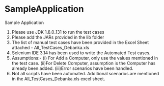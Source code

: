 # SampleApplication
Sample Application
1. Please use JDK 1.8.0_131 to run the test cases
2. Please add the JARs provided in the lib folder
3. The list of manual test cases have been provided in the Excel Sheet attached - All_TestCases_Debanka.xls
4. Selenium IDE 3.14 has been used to write the Automated Test cases.
5. Assumptions:-
(i) For Add a Computer, only use the values mentioned in the test case.
(ii)For Delete Computer, assumption is the Computer has already been added.
(iii)Error scenarios have been handled.
6. Not all scripts have been automated. Additional scenarios are mentioned in the All_TestCases_Debanka.xls excel sheet.